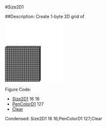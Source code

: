 #Size2D1

##Description: Create 1-byte 2D grid of <width> <height>

![](Size2D1.png)

Figure Code:
- [Size2D1](Size2D1.md) 16 16
- [PenColorD1](PenColorD1.md) 127
- [Clear](Clear.md)

Condensed: Size2D1 16 16;PenColorD1 127;Clear

